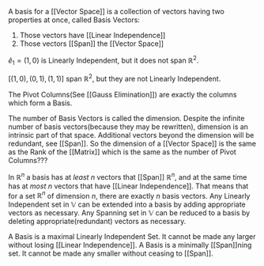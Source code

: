 
A basis for a [[Vector Space]] is a collection of vectors having two properties at once, called Basis Vectors:
1. Those vectors have [[Linear Independence]]
2. Those vectors [[Span]] the [[Vector Space]]

$\hat{e}_1=(1,0)$ is Linearly Independent, but it does not span $\mathbb{R}^2$.

$[(1,0),(0,1),(1,1)]$ span $\mathbb{R}^2$, but they are not Linearly Independent.

The Pivot Columns(See [[Gauss Elimination]]) are exactly the columns which form a Basis.

The number of Basis Vectors is called the dimension.
Despite the infinite number of basis vectors(because they may be rewritten), dimension is an intrinsic part of that space. Additional vectors beyond the dimension will be redundant, see [[Span]].
So the dimension of a [[Vector Space]] is the same as the Rank of the [[Matrix]] which is the same as the number of Pivot Columns???

In $\mathbb{R}^n$ a basis has at *least* $n$ vectors that [[Span]] $\mathbb{R}^n$, and at the same time has at *most* $n$ vectors that have [[Linear Independence]].
That means that for a set $\mathbb{R}^n$ of dimension $n$, there are exactly $n$ basis vectors.
Any Linearly Independent set in $\mathbb{V}$ can be extended into a basis by adding appropriate vectors as necessary.
Any Spanning set in $\mathbb{V}$ can be reduced to a basis by deleting appropriate(redundant) vectors as necessary.

A Basis is a maximal Linearly Independent Set. It cannot be made any larger without losing [[Linear Independence]].
A Basis is a minimally [[Span]]ning set. It cannot be made any smaller without ceasing to [[Span]].